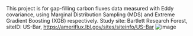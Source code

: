 This project is for gap-filling carbon fluxes data measured with Eddy covariance, using Marginal Distribution Sampling (MDS) and Extreme Gradient Boosting (XGB) respectively. 
Study site: Bartlett Research Forest, siteID: US-Bar, https://ameriflux.lbl.gov/sites/siteinfo/US-Bar
![image](https://github.com/YujieLiu666/XGB_vs_MDS/assets/125097061/274e84a9-3658-4ebd-a313-54bd565fd4a3)

